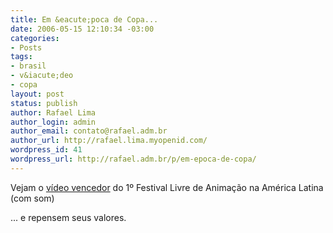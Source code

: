 ```yaml
---
title: Em &eacute;poca de Copa...
date: 2006-05-15 12:10:34 -03:00
categories:
- Posts
tags:
- brasil
- v&iacute;deo
- copa
layout: post
status: publish
author: Rafael Lima
author_login: admin
author_email: contato@rafael.adm.br
author_url: http://rafael.lima.myopenid.com/
wordpress_id: 41
wordpress_url: http://rafael.adm.br/p/em-epoca-de-copa/
---
```


Vejam o <a target="_blank" href="http://www.laboratoriodedesenhos.com.br/corrente_page.htm">v&iacute;deo vencedor</a> do 1&ordm; Festival Livre de Anima&ccedil;&atilde;o na  Am&eacute;rica Latina (com som)

... e repensem seus valores.
